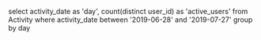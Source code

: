 select 
    activity_date as 'day',
    count(distinct user_id) as 'active_users'
from Activity
where activity_date between '2019-06-28' and '2019-07-27'
group by day
